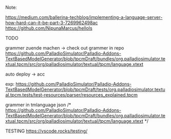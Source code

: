 
Note:

https://medium.com/ballerina-techblog/implementing-a-language-server-how-hard-can-it-be-part-3-7269962498ac
https://github.com/NipunaMarcus/hellols


TODO

grammer zuende machen -> check out grammer in repo https://github.com/PalladioSimulator/Palladio-Addons-TextBasedModelGenerator/blob/tpcmDraft/bundles/org.palladiosimulator.textual.tpcm/src/org/palladiosimulator/textual/tpcm/language.xtext




auto deploy -> acc


exp:
https://github.com/PalladioSimulator/Palladio-Addons-TextBasedModelGenerator/blob/tpcmDraft/tests/org.palladiosimulator.textual.tpcm.tests/test-resources/parser/resources_explained.tpcm



grammer in tmlanguage json
/* https://github.com/PalladioSimulator/Palladio-Addons-TextBasedModelGenerator/blob/tpcmDraft/bundles/org.palladiosimulator.textual.tpcm/src/org/palladiosimulator/textual/tpcm/language.xtext */

TESTING
https://vscode.rocks/testing/
